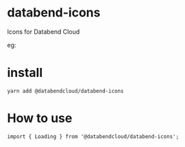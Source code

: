 # databend-icons
Icons for Databend Cloud


eg: 

# install
```
yarn add @databendcloud/databend-icons
```

# How to use
```
import { Loading } from '@databendcloud/databend-icons';
```
